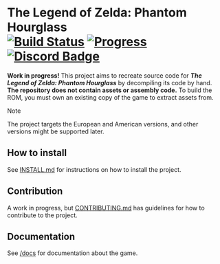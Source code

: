 The Legend of Zelda: Phantom Hourglass  
[![Build Status]][actions] [![Progress]][decomp.dev] [![Discord Badge]][discord]
=============

[Build Status]: https://github.com/zeldaret/ph/actions/workflows/build.yml/badge.svg
[actions]: https://github.com/zeldaret/ph/actions/workflows/build.yml
[Progress]: https://decomp.dev/zeldaret/ph.svg?mode=shield&label=Code
[decomp.dev]: https://decomp.dev/zeldaret/ph
[Discord Badge]: https://img.shields.io/discord/688807550715560050?color=%237289DA&logo=discord&logoColor=%23FFFFFF
[discord]: https://discord.com/invite/DqwyCBYKqf/

**Work in progress!** This project aims to recreate source code for ***The Legend of Zelda: Phantom Hourglass*** by decompiling its code by hand. **The repository does not contain assets or assembly code.** To build the ROM, you must own an existing
copy of the game to extract assets from.

> [!NOTE]
> The project targets the European and American versions, and other versions might be supported later.

## How to install
See [INSTALL.md](INSTALL.md) for instructions on how to install the project.

## Contribution
A work in progress, but [CONTRIBUTING.md](CONTRIBUTING.md) has guidelines for how to contribute to the project.

## Documentation
See [/docs](/docs) for documentation about the game.

